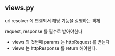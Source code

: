 ## views.py

url resolver 에 연결되서 해당 기능을 실행하는 객체

request, response 를 필수로 받아야한다

- views 의 첫번째 params 는 httpRequest 를 받는다
- views 는 httpResponse 를 return 해야한다.